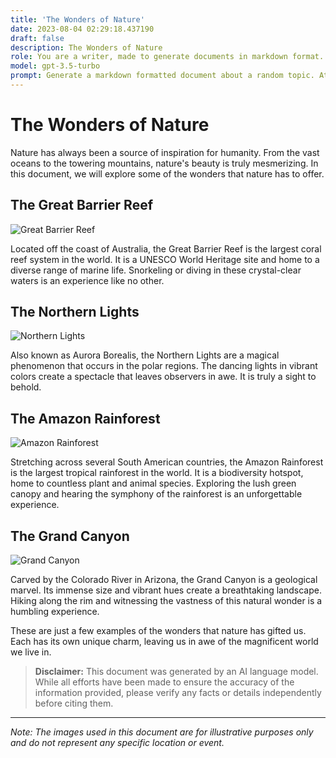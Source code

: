 ```yaml
---
title: 'The Wonders of Nature'
date: 2023-08-04 02:29:18.437190
draft: false
description: The Wonders of Nature
role: You are a writer, made to generate documents in markdown format. It is very important that all of the documents you generate are in valid markdown format.
model: gpt-3.5-turbo
prompt: Generate a markdown formatted document about a random topic. At the bottom, include a disclaimer explaining that the document was generated by you. The first line of the document should be the title. Make sure that the entire document is in proper markdown format, using a mix of various tags to make the document visually appealing.
---
```


# The Wonders of Nature

Nature has always been a source of inspiration for humanity. From the vast oceans to the towering mountains, nature's beauty is truly mesmerizing. In this document, we will explore some of the wonders that nature has to offer.

## The Great Barrier Reef

![Great Barrier Reef](https://www.example.com/images/great-barrier-reef.jpg)

Located off the coast of Australia, the Great Barrier Reef is the largest coral reef system in the world. It is a UNESCO World Heritage site and home to a diverse range of marine life. Snorkeling or diving in these crystal-clear waters is an experience like no other.

## The Northern Lights

![Northern Lights](https://www.example.com/images/northern-lights.jpg)

Also known as Aurora Borealis, the Northern Lights are a magical phenomenon that occurs in the polar regions. The dancing lights in vibrant colors create a spectacle that leaves observers in awe. It is truly a sight to behold.

## The Amazon Rainforest

![Amazon Rainforest](https://www.example.com/images/amazon-rainforest.jpg)

Stretching across several South American countries, the Amazon Rainforest is the largest tropical rainforest in the world. It is a biodiversity hotspot, home to countless plant and animal species. Exploring the lush green canopy and hearing the symphony of the rainforest is an unforgettable experience.

## The Grand Canyon

![Grand Canyon](https://www.example.com/images/grand-canyon.jpg)

Carved by the Colorado River in Arizona, the Grand Canyon is a geological marvel. Its immense size and vibrant hues create a breathtaking landscape. Hiking along the rim and witnessing the vastness of this natural wonder is a humbling experience.

These are just a few examples of the wonders that nature has gifted us. Each has its own unique charm, leaving us in awe of the magnificent world we live in.

> **Disclaimer:** This document was generated by an AI language model. While all efforts have been made to ensure the accuracy of the information provided, please verify any facts or details independently before citing them.

---

*Note: The images used in this document are for illustrative purposes only and do not represent any specific location or event.*